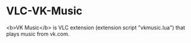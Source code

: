 VLC-VK-Music
============

&lt;b>VK Music&lt;/b> is VLC extension (extension script \"vkmusic.lua\") that plays music from vk.com.
